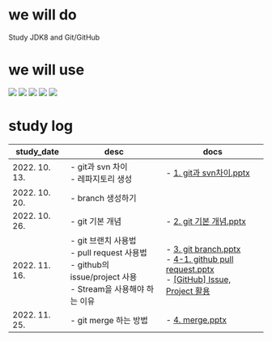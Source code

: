  
 we will do
 =============
Study JDK8 and Git/GitHub


 we will use
 =============
 <img src="https://img.shields.io/badge/Java-007396?style=flat&logo=OpenJDK&logoColor=white"/> <img src="https://img.shields.io/badge/Eclipse IDE-2C2255?style=flat&logo=Eclipse IDE&logoColor=white"/> 
 <img src="https://img.shields.io/badge/git-F05032?style=flat&logo=git&logoColor=white"/> <img src="https://img.shields.io/badge/GitHub-181717?style=flat&logo=GitHub&logoColor=white"/> <img src="https://img.shields.io/badge/Sourcetree-0052CC?style=flat&logo=Sourcetree&logoColor=white"/>


 study log
 =============
 | study_date | desc | docs |
|-----------------|----------------|----------------|
|2022. 10. 13.|- git과 svn 차이<br/> - 레파지토리 생성|- [1. git과 svn차이.pptx](https://github.com/SeungHeeNoh/study_well/blob/main/docs/1.%20git%EA%B3%BC%20svn%20%EC%B0%A8%EC%9D%B4.pptx)|
|2022. 10. 20.|- branch 생성하기||
|2022. 10. 26.|- git 기본 개념|- [2. git 기본 개념.pptx](https://github.com/SeungHeeNoh/study_well/blob/main/docs/2.%20git%20%EA%B8%B0%EB%B3%B8%20%EA%B0%9C%EB%85%90.pptx)|
|2022. 11. 16.|- git 브랜치 사용법<br/> - pull request 사용법<br/> - github의 issue/project 사용<br/> - Stream을 사용해야 하는 이유|- [3. git branch.pptx](https://github.com/SeungHeeNoh/study_well/blob/main/docs/3.%20git%20branch.pptx)<br/> - [4-1. github pull request.pptx](https://github.com/SeungHeeNoh/study_well/blob/main/docs/4-1.%20github%20pull%20request.pptx)<br/> - [[GitHub] Issue, Project 활용](https://velog.io/@dohaeng0/GitHub-Project-Issue-%ED%99%9C%EC%9A%A9)<br/>|
|2022. 11. 25.|- git merge 하는 방법 |- [4. merge.pptx](https://github.com/SeungHeeNoh/study_well/blob/main/docs/4.%20merge.pptx)|